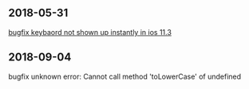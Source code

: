 ## 2018-05-31
[bugfix keybaord not shown up instantly in ios 11.3](https://github.com/ant-ife/fastclick/pull/1) 

## 2018-09-04
bugfix unknown error: Cannot call method 'toLowerCase' of undefined
